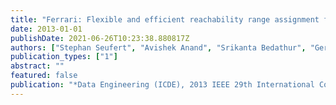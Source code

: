 ```yaml
---
title: "Ferrari: Flexible and efficient reachability range assignment for graph indexing"
date: 2013-01-01
publishDate: 2021-06-26T10:23:38.880817Z
authors: ["Stephan Seufert", "Avishek Anand", "Srikanta Bedathur", "Gerhard Weikum"]
publication_types: ["1"]
abstract: ""
featured: false
publication: "*Data Engineering (ICDE), 2013 IEEE 29th International Conference on*"
---
```



